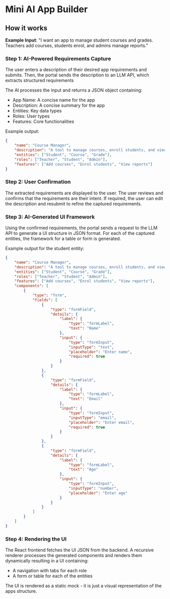 # Mini AI App Builder

## How it works

**Example Input**: "I want an app to manage student courses and grades. Teachers add courses, students enrol, and admins manage reports."

### Step 1: AI-Powered Requirements Capture

The user enters a description of their desired app requirements and submits. Then, the portal sends the description to an LLM API, which extracts structured requirements

The AI processes the input and returns a JSON object containing:

-   App Name: A concise name for the app
-   Description: A concise summary for the app
-   Entities: Key data types
-   Roles: User types
-   Features: Core functionalities

Example output:

```json
{
	"name": "Course Manager",
	"description": "A tool to manage courses, enroll students, and view reports",
	"entities": ["Student", "Course", "Grade"],
	"roles": ["Teacher", "Student", "Admin"],
	"features": ["Add courses", "Enrol students", "View reports"]
}
```

### Step 2: User Confirmation

The extracted requirements are displayed to the user. The user reviews and confirms that the requirements are their intent. If required, the user can edit the description and resubmit to refine the captured requirements.

### Step 3: AI-Generated UI Framework

Using the confirmed requirements, the portal sends a request to the LLM API to generate a UI structure in JSON format. For each of the captured entities, the framework for a table or form is generated.

Example output for the student entity:

```json
{
	"name": "Course Manager",
	"description": "A tool to manage courses, enroll students, and view reports",
	"entities": ["Student", "Course", "Grade"],
	"roles": ["Teacher", "Student", "Admin"],
	"features": ["Add courses", "Enrol students", "View reports"],
	"components": [
		{
			"type": "form",
			"fields": [
				{
					"type": "formField",
					"details": {
						"label": {
							"type": "formLabel",
							"text": "Name"
						},
						"input": {
							"type": "formInput",
							"inputType": "text",
							"placeholder": "Enter name",
							"required": true
						}
					}
				},
				{
					"type": "formField",
					"details": {
						"label": {
							"type": "formLabel",
							"text": "Email"
						},
						"input": {
							"type": "formInput",
							"inputType": "email",
							"placeholder": "Enter email",
							"required": true
						}
					}
				},
				{
					"type": "formField",
					"details": {
						"label": {
							"type": "formLabel",
							"text": "Age"
						},
						"input": {
							"type": "formInput",
							"inputType": "number",
							"placeholder": "Enter age"
						}
					}
				}
			]
		}
	]
}
```

### Step 4: Rendering the UI

The React frontend fetches the UI JSON from the backend. A recursive renderer processes the generated components and renders them dynamically resulting in a UI containing:

-   A navigation with tabs for each role
-   A form or table for each of the entities

The UI is rendered as a static mock - it is just a visual representation of the apps structure.
